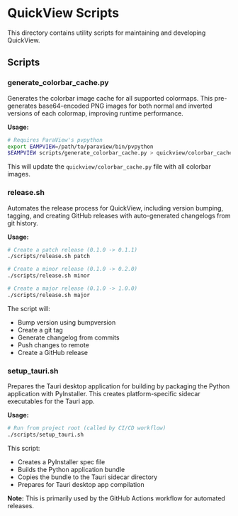 # QuickView Scripts

This directory contains utility scripts for maintaining and developing
QuickView.

## Scripts

### generate_colorbar_cache.py

Generates the colorbar image cache for all supported colormaps. This
pre-generates base64-encoded PNG images for both normal and inverted versions of
each colormap, improving runtime performance.

**Usage:**

```bash
# Requires ParaView's pvpython
export EAMPVIEW=/path/to/paraview/bin/pvpython
$EAMPVIEW scripts/generate_colorbar_cache.py > quickview/colorbar_cache.py
```

This will update the `quickview/colorbar_cache.py` file with all colorbar
images.

### release.sh

Automates the release process for QuickView, including version bumping, tagging,
and creating GitHub releases with auto-generated changelogs from git history.

**Usage:**

```bash
# Create a patch release (0.1.0 -> 0.1.1)
./scripts/release.sh patch

# Create a minor release (0.1.0 -> 0.2.0)
./scripts/release.sh minor

# Create a major release (0.1.0 -> 1.0.0)
./scripts/release.sh major
```

The script will:

- Bump version using bumpversion
- Create a git tag
- Generate changelog from commits
- Push changes to remote
- Create a GitHub release

### setup_tauri.sh

Prepares the Tauri desktop application for building by packaging the Python
application with PyInstaller. This creates platform-specific sidecar executables
for the Tauri app.

**Usage:**

```bash
# Run from project root (called by CI/CD workflow)
./scripts/setup_tauri.sh
```

This script:

- Creates a PyInstaller spec file
- Builds the Python application bundle
- Copies the bundle to the Tauri sidecar directory
- Prepares for Tauri desktop app compilation

**Note:** This is primarily used by the GitHub Actions workflow for automated
releases.
